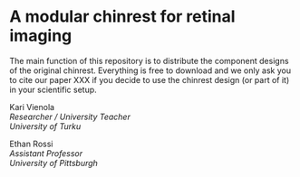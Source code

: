 # A modular chinrest for retinal imaging

The main function of this repository is to distribute the component designs of the original chinrest. Everything is free to download and we only ask you to cite our paper XXX if you decide to use the chinrest design (or part of it) in your scientific setup.

Kari Vienola  
_Researcher / University Teacher  
University of Turku_

Ethan Rossi  
_Assistant Professor  
University of Pittsburgh_
